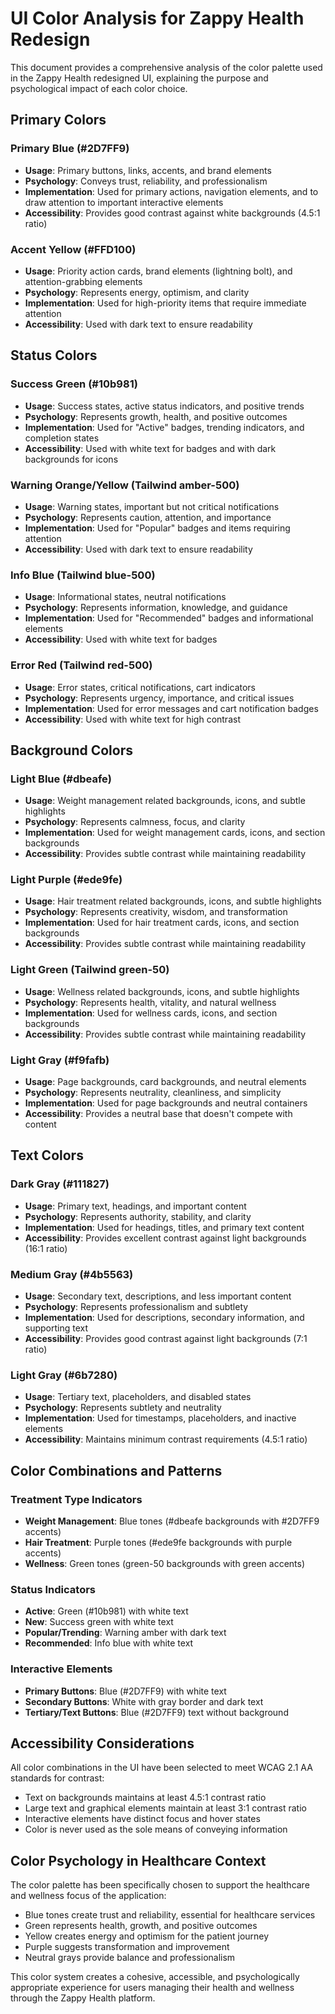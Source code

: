 # UI Color Analysis for Zappy Health Redesign

This document provides a comprehensive analysis of the color palette used in the Zappy Health redesigned UI, explaining the purpose and psychological impact of each color choice.

## Primary Colors

### Primary Blue (#2D7FF9)
- **Usage**: Primary buttons, links, accents, and brand elements
- **Psychology**: Conveys trust, reliability, and professionalism
- **Implementation**: Used for primary actions, navigation elements, and to draw attention to important interactive elements
- **Accessibility**: Provides good contrast against white backgrounds (4.5:1 ratio)

### Accent Yellow (#FFD100)
- **Usage**: Priority action cards, brand elements (lightning bolt), and attention-grabbing elements
- **Psychology**: Represents energy, optimism, and clarity
- **Implementation**: Used for high-priority items that require immediate attention
- **Accessibility**: Used with dark text to ensure readability

## Status Colors

### Success Green (#10b981)
- **Usage**: Success states, active status indicators, and positive trends
- **Psychology**: Represents growth, health, and positive outcomes
- **Implementation**: Used for "Active" badges, trending indicators, and completion states
- **Accessibility**: Used with white text for badges and with dark backgrounds for icons

### Warning Orange/Yellow (Tailwind amber-500)
- **Usage**: Warning states, important but not critical notifications
- **Psychology**: Represents caution, attention, and importance
- **Implementation**: Used for "Popular" badges and items requiring attention
- **Accessibility**: Used with dark text to ensure readability

### Info Blue (Tailwind blue-500)
- **Usage**: Informational states, neutral notifications
- **Psychology**: Represents information, knowledge, and guidance
- **Implementation**: Used for "Recommended" badges and informational elements
- **Accessibility**: Used with white text for badges

### Error Red (Tailwind red-500)
- **Usage**: Error states, critical notifications, cart indicators
- **Psychology**: Represents urgency, importance, and critical issues
- **Implementation**: Used for error messages and cart notification badges
- **Accessibility**: Used with white text for high contrast

## Background Colors

### Light Blue (#dbeafe)
- **Usage**: Weight management related backgrounds, icons, and subtle highlights
- **Psychology**: Represents calmness, focus, and clarity
- **Implementation**: Used for weight management cards, icons, and section backgrounds
- **Accessibility**: Provides subtle contrast while maintaining readability

### Light Purple (#ede9fe)
- **Usage**: Hair treatment related backgrounds, icons, and subtle highlights
- **Psychology**: Represents creativity, wisdom, and transformation
- **Implementation**: Used for hair treatment cards, icons, and section backgrounds
- **Accessibility**: Provides subtle contrast while maintaining readability

### Light Green (Tailwind green-50)
- **Usage**: Wellness related backgrounds, icons, and subtle highlights
- **Psychology**: Represents health, vitality, and natural wellness
- **Implementation**: Used for wellness cards, icons, and section backgrounds
- **Accessibility**: Provides subtle contrast while maintaining readability

### Light Gray (#f9fafb)
- **Usage**: Page backgrounds, card backgrounds, and neutral elements
- **Psychology**: Represents neutrality, cleanliness, and simplicity
- **Implementation**: Used for page backgrounds and neutral containers
- **Accessibility**: Provides a neutral base that doesn't compete with content

## Text Colors

### Dark Gray (#111827)
- **Usage**: Primary text, headings, and important content
- **Psychology**: Represents authority, stability, and clarity
- **Implementation**: Used for headings, titles, and primary text content
- **Accessibility**: Provides excellent contrast against light backgrounds (16:1 ratio)

### Medium Gray (#4b5563)
- **Usage**: Secondary text, descriptions, and less important content
- **Psychology**: Represents professionalism and subtlety
- **Implementation**: Used for descriptions, secondary information, and supporting text
- **Accessibility**: Provides good contrast against light backgrounds (7:1 ratio)

### Light Gray (#6b7280)
- **Usage**: Tertiary text, placeholders, and disabled states
- **Psychology**: Represents subtlety and neutrality
- **Implementation**: Used for timestamps, placeholders, and inactive elements
- **Accessibility**: Maintains minimum contrast requirements (4.5:1 ratio)

## Color Combinations and Patterns

### Treatment Type Indicators
- **Weight Management**: Blue tones (#dbeafe backgrounds with #2D7FF9 accents)
- **Hair Treatment**: Purple tones (#ede9fe backgrounds with purple accents)
- **Wellness**: Green tones (green-50 backgrounds with green accents)

### Status Indicators
- **Active**: Green (#10b981) with white text
- **New**: Success green with white text
- **Popular/Trending**: Warning amber with dark text
- **Recommended**: Info blue with white text

### Interactive Elements
- **Primary Buttons**: Blue (#2D7FF9) with white text
- **Secondary Buttons**: White with gray border and dark text
- **Tertiary/Text Buttons**: Blue (#2D7FF9) text without background

## Accessibility Considerations

All color combinations in the UI have been selected to meet WCAG 2.1 AA standards for contrast:
- Text on backgrounds maintains at least 4.5:1 contrast ratio
- Large text and graphical elements maintain at least 3:1 contrast ratio
- Interactive elements have distinct focus and hover states
- Color is never used as the sole means of conveying information

## Color Psychology in Healthcare Context

The color palette has been specifically chosen to support the healthcare and wellness focus of the application:
- Blue tones create trust and reliability, essential for healthcare services
- Green represents health, growth, and positive outcomes
- Yellow creates energy and optimism for the patient journey
- Purple suggests transformation and improvement
- Neutral grays provide balance and professionalism

This color system creates a cohesive, accessible, and psychologically appropriate experience for users managing their health and wellness through the Zappy Health platform.
